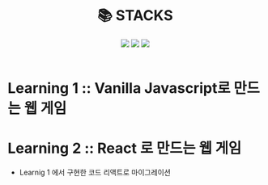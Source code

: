 <div align=center>
<h1>📚 STACKS</h1>
</div>
<div align=center> 
  <img src="https://img.shields.io/badge/html5-E34F26?style=for-the-badge&logo=html5&logoColor=white"> 
  <img src="https://img.shields.io/badge/css-1572B6?style=for-the-badge&logo=css3&logoColor=white"> 
  <img src="https://img.shields.io/badge/javascript-F7DF1E?style=for-the-badge&logo=javascript&logoColor=black"> 
</div>
<br/>

# Learning 1 :: Vanilla Javascript로 만드는 웹 게임

# Learning 2 :: React 로 만드는 웹 게임

- Learnig 1 에서 구현한 코드 리액트로 마이그레이션